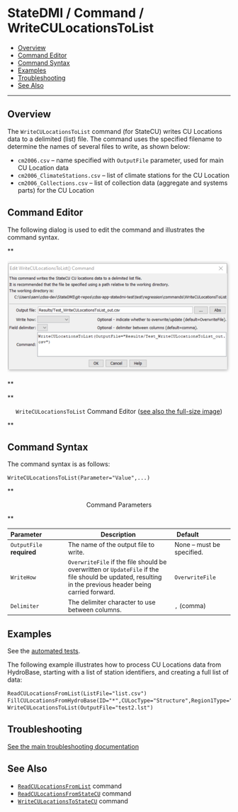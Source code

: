 # StateDMI / Command / WriteCULocationsToList #

* [Overview](#overview)
* [Command Editor](#command-editor)
* [Command Syntax](#command-syntax)
* [Examples](#examples)
* [Troubleshooting](#troubleshooting)
* [See Also](#see-also)

-------------------------

## Overview ##

The `WriteCULocationsToList` command (for StateCU)
writes CU Locations data to a delimited (list) file.
The command uses the specified filename to determine the names of several files to write, as shown below:

* `cm2006.csv` – name specified with `OutputFile` parameter, used for main CU Location data
* `cm2006_ClimateStations.csv` – list of climate stations for the CU Location
* `cm2006_Collections.csv` – list of collection data (aggregate and systems parts) for the CU Location


## Command Editor ##

The following dialog is used to edit the command and illustrates the command syntax.

**<p style="text-align: center;">
![WriteCULocationsToList command editor](WriteCULocationsToList.png)
</p>**

**<p style="text-align: center;">
`WriteCULocationsToList` Command Editor (<a href="../WriteCULocationsToList.png">see also the full-size image</a>)
</p>**

## Command Syntax ##

The command syntax is as follows:

```text
WriteCULocationsToList(Parameter="Value",...)
```
**<p style="text-align: center;">
Command Parameters
</p>**

| **Parameter**&nbsp;&nbsp;&nbsp;&nbsp;&nbsp;&nbsp;&nbsp;&nbsp;&nbsp;&nbsp;&nbsp;&nbsp; | **Description** | **Default**&nbsp;&nbsp;&nbsp;&nbsp;&nbsp;&nbsp;&nbsp;&nbsp;&nbsp;&nbsp;&nbsp;&nbsp;&nbsp;&nbsp;&nbsp;&nbsp; |
| --------------|-----------------|----------------- |
| `OutputFile`<br>**required** | The name of the output file to write. | None – must be specified. |
| `WriteHow` | `OverwriteFile` if the file should be overwritten or `UpdateFile` if the file should be updated, resulting in the previous header being carried forward. | `OverwriteFile` |
| `Delimiter` | The delimiter character to use between columns. | `,` (comma) |

## Examples ##

See the [automated tests](https://github.com/OpenDSS/cdss-app-statedmi-test/tree/master/test/regression/commands/WriteCULocationsToList).

The following example illustrates how to process CU Locations data from HydroBase, starting with a list of station identifiers, and creating a full list of data:

```
ReadCULocationsFromList(ListFile="list.csv")
FillCULocationsFromHydroBase(ID="*",CULocType="Structure",Region1Type="County",Region2Type="HUC")
WriteCULocationsToList(OutputFile="test2.lst")
```

## Troubleshooting ##

[See the main troubleshooting documentation](../../troubleshooting/troubleshooting.md)

## See Also ##

* [`ReadCULocationsFromList`](../ReadCULocationsFromList/ReadCULocationsFromList.md) command
* [`ReadCULocationsFromStateCU`](../ReadCULocationsFromStateCU/ReadCULocationsFromStateCU.md) command
* [`WriteCULocationsToStateCU`](../WriteCULocationsToStateCU/WriteCULocationsToStateCU.md) command
